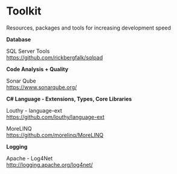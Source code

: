 # Toolkit
Resources, packages and tools for increasing development speed

**Database**

SQL Server Tools\
https://github.com/rickbergfalk/sqlpad

**Code Analysis + Quality**

Sonar Qube\
https://www.sonarqube.org/

**C# Language - Extensions, Types, Core Libraries**

Louthy - language-ext\
https://github.com/louthy/language-ext

MoreLINQ\
https://github.com/morelinq/MoreLINQ

**Logging**

Apache - Log4Net\
http://logging.apache.org/log4net/
